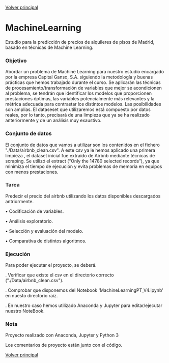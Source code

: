 [Volver principal](https://github.com/JosepCristobal/BootCamp_BD_ML_IV_PTFinal/blob/master/BootCamp%20IV%20proyecto%20final.md#7-ia)
# MachineLearning
Estudio para la predicción de precios de alquileres de pisos de Madrid, basado en técnicas de Machine Learning.

### Objetivo

Abordar un problema de Machine Learning para nuestro estudio encargado por la empresa Capital Ganso, S.A. siguiendo la metodología y buenas prácticas que hemos trabajado durante el curso. Se aplicarán las técnicas de procesamiento/transformación de variables que mejor se acondicionen al problema, se tendrán que identificar los modelos que proporcionen prestaciones óptimas, las variables potencialmente más relevantes y la métrica adecuada para contrastar los distintos modelos. 
Las posibilidades son amplias.
El dataseset que utilizaremos está compuesto por datos reales, por lo tanto, precisará de una limpieza que ya se ha realizado anteriormente y de un análisis muy exaustivo.

### Conjunto de datos

El conjunto de datos que vamos a utilizar son los contenidos en el fichero "./Data/airbnb_clean.csv". A este csv ya le hemos aplicado una primera limpieza , el dataset inicial fue extraído de Airbnb mediante técnicas de scraping. Se utilizó el extract (“Only the 14780 selected records”), ya que minimiza el tiempo de ejecución y evita problemas de memoria en equipos con menos prestaciones.

### Tarea

Predecir el precio del airbnb utilizando los datos disponibles descargados antriormente.

• Codificación de variables.

• Análisis exploratorio.

• Selección y evaluación del modelo.

• Comparativa de distintos algoritmos.


### Ejecución

Para poder ejecutar el proyecto, se deberá.

. Verificar que existe el csv en el directorio correcto ("./Data/airbnb_clean.csv").

. Comprobar que disponemos del Notebook 'MachineLearningPT_V4.ipynb' en nuesto directorio raiz.

. En nuestro caso hemos utilizado Anaconda y Jupyter para editar/ejecutar nuestro NoteBook.


### Nota

Proyecto realizado con Anaconda, Jupyter y Python 3 

Los comentarios de proyecto están junto con el código.

[Volver principal](https://github.com/JosepCristobal/BootCamp_BD_ML_IV_PTFinal/blob/master/BootCamp%20IV%20proyecto%20final.md#7-ia)
